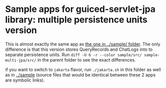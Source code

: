 # Sample apps for guiced-servlet-jpa library: multiple persistence units version

This is almost exactly the same app as [the one in ../sample/ folder](../sample). The only difference is that this version stores QueryRecords and ChatLogs into to separate persistence units.
Run `diff -U 6 -r --color sample/src/ sample-multi-jpa/src/` in the parent folder to see the exact differences.

if you want to switch to `jakarta` flavor, run `./jakarta.sh` in this folder as well as in [../sample](../sample) (source files that would be identical between these 2 apps are symbolic links).
